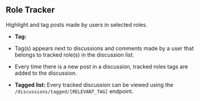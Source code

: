 Role Tracker
----

Highlight and tag posts made by users in selected roles.

- **Tag:**
 - Tag(s) appears next to discussions and comments made by a user that belongs to tracked role(s) in the discussion list.
 - Every time there is a new post in a discussion, tracked roles tags are added to the discussion.

- **Tagged list:** Every tracked discussion can be viewed using the `/discussions/tagged/[RELEVANT_TAG]` endpoint.
